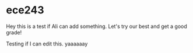# ece243

Hey this is a test if Ali can add something. Let's try our best and get a good grade!

Testing if I can edit this. yaaaaaay
